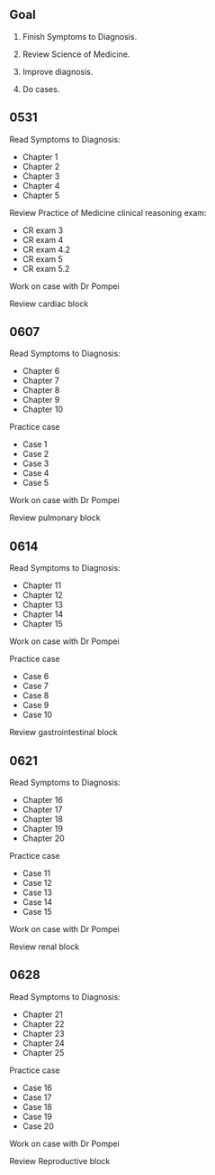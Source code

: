 ## Goal

1. Finish Symptoms to Diagnosis.

2. Review Science of Medicine.

3. Improve diagnosis.

4. Do cases.

## 0531

Read Symptoms to Diagnosis:

- Chapter 1
- Chapter 2
- Chapter 3
- Chapter 4
- Chapter 5

Review Practice of Medicine clinical reasoning exam:

- CR exam 3
- CR exam 4
- CR exam 4.2
- CR exam 5
- CR exam 5.2

Work on case with Dr Pompei

Review cardiac block

## 0607

Read Symptoms to Diagnosis:

- Chapter 6
- Chapter 7
- Chapter 8
- Chapter 9
- Chapter 10

Practice case

- Case 1
- Case 2
- Case 3
- Case 4
- Case 5

Work on case with Dr Pompei

Review pulmonary block

## 0614

Read Symptoms to Diagnosis:

- Chapter 11
- Chapter 12
- Chapter 13
- Chapter 14
- Chapter 15

Work on case with Dr Pompei

Practice case

- Case 6
- Case 7
- Case 8
- Case 9
- Case 10

Review gastrointestinal block

## 0621

Read Symptoms to Diagnosis:

- Chapter 16
- Chapter 17
- Chapter 18
- Chapter 19
- Chapter 20

Practice case

- Case 11
- Case 12
- Case 13
- Case 14
- Case 15

Work on case with Dr Pompei

Review renal block

## 0628

Read Symptoms to Diagnosis:

- Chapter 21
- Chapter 22
- Chapter 23
- Chapter 24
- Chapter 25

Practice case

- Case 16
- Case 17
- Case 18
- Case 19
- Case 20

Work on case with Dr Pompei

Review Reproductive block
